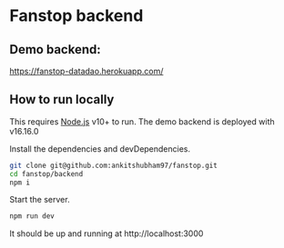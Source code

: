 # Fanstop backend

## Demo backend:
https://fanstop-datadao.herokuapp.com/

## How to run locally
This requires [Node.js](https://nodejs.org/) v10+ to run. The demo backend is deployed with v16.16.0

Install the dependencies and devDependencies.

```sh
git clone git@github.com:ankitshubham97/fanstop.git
cd fanstop/backend
npm i
```

Start the server.
```sh
npm run dev
```
It should be up and running at http://localhost:3000
